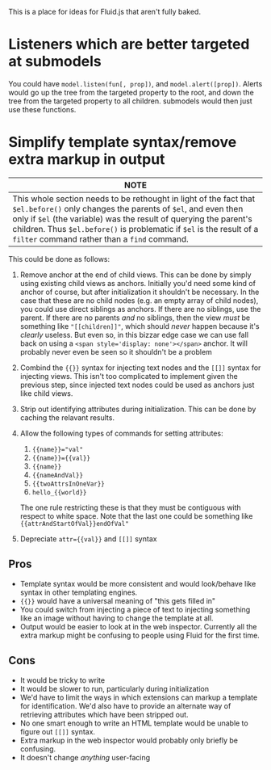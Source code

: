 This is a place for ideas for Fluid.js that aren't fully baked.

Listeners which are better targeted at submodels
================================================

You could have `model.listen(fun[, prop])`, and `model.alert([prop])`.
Alerts would go up the tree from the targeted property to the root, and
down the tree from the targeted property to all children.  submodels would
then just use these functions.

Simplify template syntax/remove extra markup in output
======================================================

| NOTE																		|
| ------------------------------------------------------------------------- |
| This whole section needs to be rethought in light of the fact that `$el.before()` only changes the parents of `$el`, and even then only if `$el` (the variable) was the result of querying the parent's children. Thus `$el.before()` is problematic if `$el` is the result of a `filter` command rather than a `find` command. |
 
This could be done as follows:

1.	Remove anchor at the end of child views.  This can be done by simply
	using existing child views as anchors.  Initially you'd need some kind
	of anchor of course, but after initialization it shouldn't be necessary.
	In the case that these are no child nodes (e.g. an empty array of child
	nodes), you could use direct siblings as anchors.  If there are no
	siblings, use the parent.  If there are no parents *and* no siblings,
	then the view *must* be something like `"[[children]]"`, which should
	*never* happen because it's *clearly* useless.  But even so, in this
	bizzar edge case we can use fall back on using a
	`<span style='display: none'></span>` anchor.  It will probably never
	even be seen so it shouldn't be a problem
2.	Combind the `{{}}` syntax for injecting text nodes and the `[[]]` syntax
	for injecting views.  This isn't too complicated to implement given the
	previous step, since injected text nodes could be used as anchors just
	like child views.
3.	Strip out identifying attributes during initialization.  This can be done
	by caching the relavant results.
4.	Allow the following types of commands for setting attributes:

	1.	`{{name}}="val"`
	2.	`{{name}}={{val}}`
	3.	`{{name}}`
	4.	`{{nameAndVal}}`
	5.	`{{twoAttrsInOneVar}}`
	6.	`hello_{{world}}`

	The one rule restricting these is that they must be contiguous with
	respect to white space. Note that the last one could be something like 
	`{{attrAndStartOfVal}}endOfVal"`
5.	Depreciate `attr={{val}}` and `[[]]` syntax

## Pros

*	Template syntax would be more consistent and would look/behave like
	syntax in other templating engines.
*	`{{}}` would have a universal meaning of "this gets filled in"
*	You could switch from injecting a piece of text to injecting something
	like an image without having to change the template at all.
*	Output would be easier to look at in the web inspector.  Currently all
	the extra markup might be confusing to people using Fluid for the first
	time.

## Cons

*	It would be tricky to write
*	It would be slower to run, particularly during initialization
*	We'd have to limit the ways in which extensions can markup a template
	for identification.  We'd also have to provide an alternate way of
	retrieving attributes which have been stripped out.
*	No one smart enough to write an HTML template would be unable to figure
	out `[[]]` syntax.
*	Extra markup in the web inspector would probably only briefly be
	confusing.
*	It doesn't change *anything* user-facing
